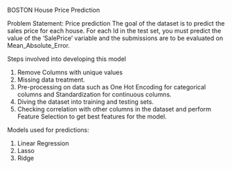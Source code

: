 BOSTON House Price Prediction


Problem Statement: Price prediction
    The goal of the dataset is to predict the sales price for each house. For each Id in the test set, you must predict the value of the ‘SalePrice’ variable and the submissions are to be evaluated on Mean_Absolute_Error.

Steps involved into developing this model

1. Remove Columns with unique values
2. Missing data treatment.
3. Pre-processing on data such as One Hot Encoding for categorical columns and Standardization for continuous columns.
4. Diving the dataset into training and testing sets.
5. Checking correlation with other columns in the dataset and perform Feature Selection to get best features for the model.


Models used for predictions:
1. Linear Regression 
2. Lasso 
3. Ridge
